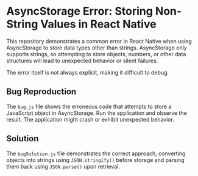 # AsyncStorage Error: Storing Non-String Values in React Native

This repository demonstrates a common error in React Native when using AsyncStorage to store data types other than strings. AsyncStorage only supports strings, so attempting to store objects, numbers, or other data structures will lead to unexpected behavior or silent failures.

The error itself is not always explicit, making it difficult to debug.

## Bug Reproduction

The `bug.js` file shows the erroneous code that attempts to store a JavaScript object in AsyncStorage. Run the application and observe the result.  The application might crash or exhibit unexpected behavior.

## Solution

The `bugSolution.js` file demonstrates the correct approach, converting objects into strings using `JSON.stringify()` before storage and parsing them back using `JSON.parse()` upon retrieval.